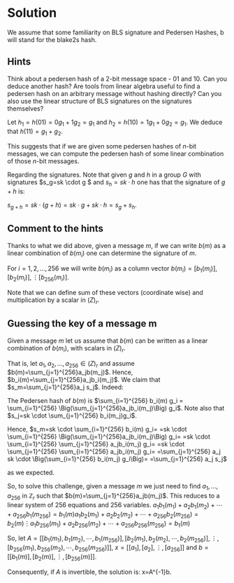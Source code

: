 # Solution

We assume that some familiarity on BLS signature and Pedersen Hashes, b will stand for the blake2s hash.

## Hints

Think about a pedersen hash of a 2-bit message space - 01 and 10. Can you deduce another hash? Are tools from linear algebra useful to find a pedersen hash on an arbitrary message without hashing directly? Can you also use the linear structure of BLS signatures on the signatures themselves?

Let $h_1=h(01)=0g_1 + 1g_2=g_1$ and $h_2=h(10)=1g_1 + 0g_2= g_1$. 
We deduce that $h(11)=g_1+g_2$.

This suggests that if we are given some pedersen hashes of $n$-bit messages, we can compute the pedersen hash of some linear combination of those $n$-bit messages.

Regarding the signatures. Note that given $g$ and $h$ in a group $G$ with signatures $s_g=sk \cdot g $ and $s_h=sk \cdot h$ one has that the signature of $g+h$ is:

$s_{g+h}=sk \cdot (g+h)=sk \cdot g + sk \cdot h = s_g+s_h$.

## Comment to the hints

Thanks to what we did above, given a message $m$, if we can write $b(m)$ as a linear combination of $b(m_i)$ one can determine the signature of $m$.

For $i=1,2,\ldots, 256$ we will write $b(m_i)$ as a column vector $b(m_i) = [b_1(m_i)], [b_2(m_i)], \vdots [b_{256}(m_i)]$.

Note that we can define sum of these vectors (coordinate wise) and multiplication by a scalar in $\mathbb(Z)_r$.

## Guessing the key of a message m

Given a message $m$ let us assume that $b(m)$ can be written as a linear combination of $b(m_i)$, with scalars in $\mathbb(Z)_r$.

That is, let $a_1,a_2,\ldots,a_{256} \in \mathbb(Z)_r$ and assume $b(m)=\sum_{j=1}^{256}a_jb(m_j)$. Hence, $b_i(m)=\sum_{j=1}^{256}a_jb_i(m_j)$. We claim that $s_m=\sum_{j=1}^{256}a_j s_j$. Indeed: 

The Pedersen hash of $b(m)$ is $\sum_{i=1}^{256} b_i(m) g_i = \sum_{i=1}^{256} \Big(\sum_{j=1}^{256}a_jb_i(m_j)\Big) g_i$.
Note also that $s_j=sk \cdot \sum_{j=1}^{256} b_i(m_j)g_i$.

Hence,
$s_m=sk \cdot \sum_{i=1}^{256} b_i(m) g_i=
    =sk \cdot \sum_{i=1}^{256} \Big(\sum_{j=1}^{256}a_jb_i(m_j)\Big) g_i=
    =sk \cdot \sum_{i=1}^{256} \sum_{j=1}^{256} a_jb_i(m_j) g_i=
    =sk \cdot \sum_{j=1}^{256} \sum_{i=1}^{256} a_jb_i(m_j) g_i=
    =\sum_{j=1}^{256} a_j sk \cdot \Big(\sum_{i=1}^{256} b_i(m_j) g_i\Big)= 
    =\sum_{j=1}^{256} a_j s_j$

as we expected.

So, to solve this challenge, given a message $m$ we just need to find $a_1,\ldots, a_{256}$ in $\mathbb{Z}_r$ such that $b(m)=\sum_{j=1}^{256}a_jb(m_j)$. This reduces to a linear system of 256 equations and 256 variables.
$a_1b_1(m_1)+a_2b_1(m_2)+\cdots+ a_{256}b_1(m_{256})=b_1(m)
 a_1b_2(m_1)+a_2b_2(m_2)+\cdots+ a_{256}b_2(m_{256})=b_2(m)
 \vdots
 a_1b_{256}(m_1)+a_2b_{256}(m_2)+\cdots+ a_{256}b_{256}(m_{256})=b_1(m)$

So, let $A=[[b_1(m_1),b_1(m_2), \cdots, b_1(m_{256})], [b_2(m_1),b_2(m_2), \cdots, b_2(m_{256})],\vdots, [ b_{256}(m_1), b_{256}(m_2), \cdots, b_{256}(m_{256})]]$, $x=[[a_1],[a_2],\vdots, [a_{256}]]$ and $b=[[b_1(m)],[b_2(m)],\vdots, [b_{256}(m)]]$.

Consequently, if $A$ is invertible, the solution is: x=A^{-1}b.